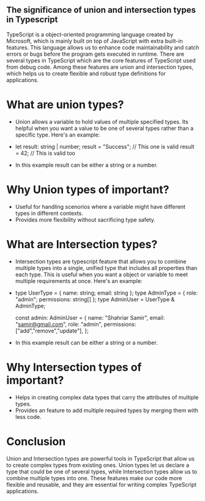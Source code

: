 ## The significance of union and intersection types in Typescript
TypeScript is a object-oriented programming language created by Microsoft, which is mainly built on top of JavaScript with extra built-in features. This language allows us to enhance code maintainability and catch errors or bugs before the program gets executed in runtime. There are several types in TypeScript which are the core features of TypeScript used from debug code. Among these features are union and intersection types, which helps us to create flexible and robust type definitions for applications.

# What are union types?
- Union allows a variable to hold values of multiple specified types. Its helpful when you want a value to be one of several types rather than a specific type. Here's an example:

- let result: string | number;
  result = "Success"; // This one is valid
  result = 42; // This is valid too

- In this example result can be either a string or a number.

# Why Union types of important?
- Useful for handling scenorios where a variable might have different types in different contexts.
- Provides more flexibility without sacrificing type safety.

# What are Intersection types?
- Intersection types are typescript feature that allows you to combine multiple types into a single, unified type that includes all properties than each type. This is useful when you want a object or variable to meet multiple requirements at once. Here's an example:

- type UserType = { name: string; email: string };
  type AdminType = { role: "admin"; permissions: string[] };
  type AdminUser = UserType & AdminType;

  const admin: AdminUser = {
  name: "Shahriar Samir",
  email: "samir@gmail.com",
  role: "admin",
  permissions: ["add","remove","update"],
};

- In this example result can be either a string or a number.

# Why Intersection types of important?
- Helps in creating complex data types that carry the attributes of multiple types.
- Provides an feature to add multiple required types by merging them with less code.


# Conclusion
Union and Intersection types are powerful tools in TypeScript that allow us to create complex types from existing ones. Union types let us declare a type that could be one of several types, while Intersection types allow us to combine multiple types into one. These features make our code more flexible and reusable, and they are essential for writing complex TypeScript applications.

